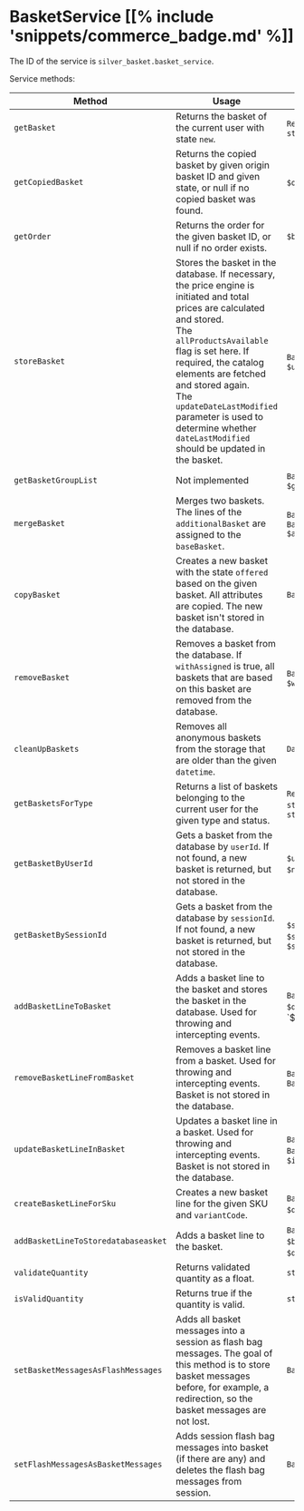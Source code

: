 # BasketService [[% include 'snippets/commerce_badge.md' %]]

The ID of the service is `silver_basket.basket_service`.

Service methods:

|Method|Usage|Parameters|Return|
|--- |--- |--- |--- |
|`getBasket`|Returns the basket of the current user with state `new`.|`Request $request`, `string $state`|Basket|
|`getCopiedBasket`|Returns the copied basket by given origin basket ID and given state, or null if no copied basket was found.|`$originId`, `$state`|Basket or null|
|`getOrder`|Returns the order for the given basket ID, or null if no order exists.|`$basketId`|Basket or null|
|`storeBasket`|Stores the basket in the database. If necessary, the price engine is initiated and total prices are calculated and stored.</br>The `allProductsAvailable` flag is set here. If required, the catalog elements are fetched and stored again.</br>The `updateDateLastModified` parameter is used to determine whether `dateLastModified` should be updated in the basket.|`Basket $basket`, `$updateDateLastModified`|Basket - stored $basket|
|`getBasketGroupList`|Not implemented|`Basket $basket`, `$groupType`|array - a list of used codes|
|`mergeBasket`|Merges two baskets. The lines of the `additionalBasket` are assigned to the `baseBasket`.|`Basket $baseBasket`, `Basket $additionalBasket`|Basket - merged basket|
|`copyBasket`|Creates a new basket with the state `offered` based on the given basket. All attributes are copied. The new basket isn't stored in the database.|`Basket $originBasket`|Basket - copied basket|
|`removeBasket`|Removes a basket from the database. If `withAssigned` is true, all baskets that are based on this basket are removed from the database.|`Basket $basket`, `$withAssigned`||
|`cleanUpBaskets`|Removes all anonymous baskets from the storage that are older than the given `datetime`.|`Datetime $datetime`|int - a count of the removed baskets</br>in failure null|
|`getBasketsForType`|Returns a list of baskets belonging to the current user for the given type and status.|`Request $request`, `string $basketType`, `string $state`|Basket[]|
|`getBasketByUserId`|Gets a basket from the database by `userId`. If not found, a new basket is returned, but not stored in the database.|`$userId`, `$type`, `$state`, `$name`, `$splittingCode`|Basket - found or new basket|
|`getBasketBySessionId`|Gets a basket from the database by `sessionId`. If not found, a new basket is returned, but not stored in the database.|`$sessionId`, `$type`, `$state`, `$name`, `$splittingCode`|Basket - found or new basket|
|`addBasketLineToBasket`|Adds a basket line to the basket and stores the basket in the database. Used for throwing and intercepting events.|`Basket $basket`, `$sku`, `$quantity`, `$variantCode||
|`removeBasketLineFromBasket`|Removes a basket line from a basket. Used for throwing and intercepting events. Basket is not stored in the database.|`Basket $basket`, `BasketLine $basketLine`||
|`updateBasketLineInBasket`|Updates a basket line in a basket. Used for throwing and intercepting events. Basket is not stored in the database.|`Basket $basket`, `BasketLine $basketLine`, `$increase`||
|`createBasketLineForSku`|Creates a new basket line for the given SKU and `variantCode`.|`Basket $basket`, `$sku`, `$quantity`, `$variantCode`|BasketLine|
|`addBasketLineToStoredatabaseasket`|Adds a basket line to the basket.|`Basket $basket`, `$basketType`, `$sku`, `$quantity`, `null|string $variantCode`, `null|array $dataMap`||
|`validateQuantity`|Returns validated quantity as a float.|`string $quantity`|float|string|
|`isValidQuantity`|Returns true if the quantity is valid.|`string $quantity`|bool|
|`setBasketMessagesAsFlashMessages`|Adds all basket messages into a session as flash bag messages. The goal of this method is to store basket messages before, for example, a redirection, so the basket messages are not lost.|`Basket $basket`|void|
|`setFlashMessagesAsBasketMessages`|Adds session flash bag messages into basket (if there are any) and deletes the flash bag messages from session.|`Basket $basket`|void|
